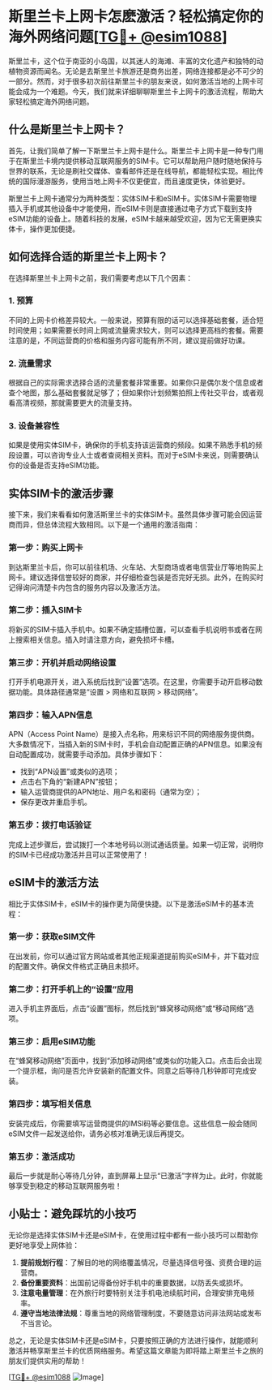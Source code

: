 # 斯里兰卡上网卡怎麽激活？轻松搞定你的海外网络问题[[TG💪+ @esim1088](https://t.me/s/esim1088)]

斯里兰卡，这个位于南亚的小岛国，以其迷人的海滩、丰富的文化遗产和独特的动植物资源而闻名。无论是去斯里兰卡旅游还是商务出差，网络连接都是必不可少的一部分。然而，对于很多初次前往斯里兰卡的朋友来说，如何激活当地的上网卡可能会成为一个难题。今天，我们就来详细聊聊斯里兰卡上网卡的激活流程，帮助大家轻松搞定海外网络问题。

## 什么是斯里兰卡上网卡？

首先，让我们简单了解一下斯里兰卡上网卡是什么。斯里兰卡上网卡是一种专门用于在斯里兰卡境内提供移动互联网服务的SIM卡。它可以帮助用户随时随地保持与世界的联系，无论是刷社交媒体、查看邮件还是在线导航，都能轻松实现。相比传统的国际漫游服务，使用当地上网卡不仅更便宜，而且速度更快，体验更好。

斯里兰卡上网卡通常分为两种类型：实体SIM卡和eSIM卡。实体SIM卡需要物理插入手机或其他设备中才能使用，而eSIM卡则是直接通过电子方式下载到支持eSIM功能的设备上。随着科技的发展，eSIM卡越来越受欢迎，因为它无需更换实体卡，操作更加便捷。

## 如何选择合适的斯里兰卡上网卡？

在选择斯里兰卡上网卡之前，我们需要考虑以下几个因素：

### 1. 预算
不同的上网卡价格差异较大。一般来说，预算有限的话可以选择基础套餐，适合短时间使用；如果需要长时间上网或流量需求较大，则可以选择更高档的套餐。需要注意的是，不同运营商的价格和服务内容可能有所不同，建议提前做好功课。

### 2. 流量需求
根据自己的实际需求选择合适的流量套餐非常重要。如果你只是偶尔发个信息或者查个地图，那么基础套餐就足够了；但如果你计划频繁拍照上传社交平台，或者观看高清视频，那就需要更大的流量支持。

### 3. 设备兼容性
如果是使用实体SIM卡，确保你的手机支持该运营商的频段。如果不熟悉手机的频段设置，可以咨询专业人士或者查阅相关资料。而对于eSIM卡来说，则需要确认你的设备是否支持eSIM功能。

## 实体SIM卡的激活步骤

接下来，我们来看看如何激活斯里兰卡的实体SIM卡。虽然具体步骤可能会因运营商而异，但总体流程大致相同。以下是一个通用的激活指南：

### 第一步：购买上网卡
到达斯里兰卡后，你可以前往机场、火车站、大型商场或者电信营业厅等地购买上网卡。建议选择信誉较好的商家，并仔细检查包装是否完好无损。此外，在购买时记得询问清楚卡内包含的服务内容以及激活方法。

### 第二步：插入SIM卡
将新买的SIM卡插入手机中。如果不确定插槽位置，可以查看手机说明书或者在网上搜索相关信息。插入时请注意方向，避免损坏卡槽。

### 第三步：开机并启动网络设置
打开手机电源开关，进入系统后找到“设置”选项。在这里，你需要手动开启移动数据功能。具体路径通常是“设置 > 网络和互联网 > 移动网络”。

### 第四步：输入APN信息
APN（Access Point Name）是接入点名称，用来标识不同的网络服务提供商。大多数情况下，当插入新的SIM卡时，手机会自动配置正确的APN信息。如果没有自动配置成功，就需要手动添加。具体步骤如下：
- 找到“APN设置”或类似的选项；
- 点击右下角的“新建APN”按钮；
- 输入运营商提供的APN地址、用户名和密码（通常为空）；
- 保存更改并重启手机。

### 第五步：拨打电话验证
完成上述步骤后，尝试拨打一个本地号码以测试通话质量。如果一切正常，说明你的SIM卡已经成功激活并且可以正常使用了！

## eSIM卡的激活方法

相比于实体SIM卡，eSIM卡的操作更为简便快捷。以下是激活eSIM卡的基本流程：

### 第一步：获取eSIM文件
在出发前，你可以通过官方网站或者其他正规渠道提前购买eSIM卡，并下载对应的配置文件。确保文件格式正确且未损坏。

### 第二步：打开手机上的“设置”应用
进入手机主界面后，点击“设置”图标，然后找到“蜂窝移动网络”或“移动网络”选项。

### 第三步：启用eSIM功能
在“蜂窝移动网络”页面中，找到“添加移动网络”或类似的功能入口。点击后会出现一个提示框，询问是否允许安装新的配置文件。同意之后等待几秒钟即可完成安装。

### 第四步：填写相关信息
安装完成后，你需要填写运营商提供的IMSI码等必要信息。这些信息一般会随同eSIM文件一起发送给你，请务必核对准确无误后再提交。

### 第五步：激活成功
最后一步就是耐心等待几分钟，直到屏幕上显示“已激活”字样为止。此时，你就能够享受到稳定的移动互联网服务啦！

## 小贴士：避免踩坑的小技巧

无论你是选择实体SIM卡还是eSIM卡，在使用过程中都有一些小技巧可以帮助你更好地享受上网体验：

1. **提前规划行程**：了解目的地的网络覆盖情况，尽量选择信号强、资费合理的运营商。
2. **备份重要资料**：出国前记得备份好手机中的重要数据，以防丢失或损坏。
3. **注意电量管理**：在外旅行时要特别关注手机电池续航时间，合理安排充电频率。
4. **遵守当地法律法规**：尊重当地的网络管理制度，不要随意访问非法网站或发布不当言论。

总之，无论是实体SIM卡还是eSIM卡，只要按照正确的方法进行操作，就能顺利激活并畅享斯里兰卡的优质网络服务。希望这篇文章能为即将踏上斯里兰卡之旅的朋友们提供实用的帮助！

[[TG💪+ @esim1088](https://t.me/s/esim1088) ![Image](https://i.postimg.cc/4NQfJmqS/Snipaste-2025-05-13-00-14-12.png)]